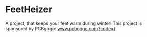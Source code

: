 # FeetHeizer
A project, that keeps your feet warm during winter!
This project is sponsored by PCBgogo: www.pcbgogo.com?code=t
